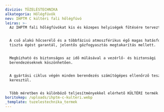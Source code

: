 ```yaml
---
divizio: TÜZELÉSTECHNIKA
alkategoria: Hőlégfúvók
nev: IHPTM C kültéri fali hőlégfúvó
leiras: >-
  Az IHPTM fali hőlégfúvókat kis és közepes helyiségek fűtésére tervezték. 


  A cső alakú hőcserélő és a többfázisú atmoszférikus égő magas hatásfokot és
  tiszta égést garantál, jelentős gázfogyasztás megtakarítás mellett.


  Megbízható és biztonságos az idő múlásával a vezérlő- és biztonsági
  berendezéseknek köszönhetően. 


  A gyártási ciklus végén minden berendezés számítógépes ellenőrző teszten megy
  keresztül.


  Több méretben és különböző teljesítményekkel elérhető KÜLTÉRI termék.
boritokep: /uploads/ihptm-c-kulteri.webp
_template: tuzelestechnika_termek
---
```


